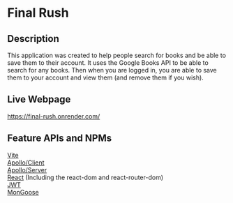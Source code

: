 # Final Rush

## Description
This application was created to help people search for books and be able to save them to their account. It uses the Google Books API to be able to search for any books. Then when you are logged in, you are able to save them to your account and view them (and remove them if you wish).

## Live Webpage
https://final-rush.onrender.com/  

## Feature APIs and NPMs
[Vite](https://www.npmjs.com/package/vite)  
[Apollo/Client](https://www.npmjs.com/package/@apollo/client)  
[Apollo/Server](https://www.npmjs.com/package/@apollo/server)  
[React](https://www.npmjs.com/package/react) (Including the react-dom and react-router-dom)    
[JWT](https://www.npmjs.com/package/jsonwebtoken)  
[MonGoose](https://www.npmjs.com/package/mongoose)  


